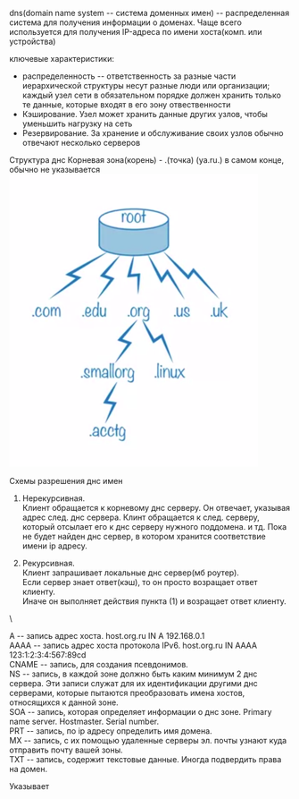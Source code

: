 dns(domain name system -- система доменных имен) -- распределенная система для
получения информации о доменах. Чаще всего используется для получения IP-адреса
по имени хоста(комп. или устройства)

ключевые характеристики:
* распределенность -- ответственность за разные части 
иерархической структуры несут разные люди или организации; каждый узел сети
в обязательном порядке должен хранить только те данные, которые входят в его зону
отвественности
* Кэширование. Узел может хранить данные других узлов, чтобы уменьшить нагрузку на сеть
* Резервирование. За хранение и обслуживание своих узлов обычно отвечают несколько серверов

Структура днс
Корневая зона(корень) - .(точка) (ya.ru.) в самом конце, обычно не указывается
![](img/dns.png)

Схемы разрешения днс имен

1) Нерекурсивная.  
Клиент обращается к корневому днс серверу. Он отвечает, указывая адрес след. днс сервера.
Клинт обращается к след. серверу, который отсылает его к днс серверу нужного поддомена. и тд.
Пока не будет найден днс сервер, в котором хранится соответствие имени ip адресу.

2) Рекурсивная.  
Клиент запрашивает локальные днс сервер(мб роутер).  
Если сервер знает ответ(кэш), то он просто возращает ответ клиенту.  
Иначе он выполняет действия пункта (1) и возращает ответ клиенту.

\


А -- запись адрес хоста. host.org.ru IN A 192.168.0.1  
AAAA -- запись адрес хоста протокола IPv6. host.org.ru IN AААА 123:1:2:3:4:567:89cd  
CNAME -- запись, для создания псевдонимов.  
NS -- запись, в каждой зоне должно быть каким минимум 2 днс сервера. Эти записи служат
для их идентификации другими днс серверами, которые пытаются преобразовать имена хостов, 
относящихся к данной зоне.  
SOA -- запись, которая определяет информации о днс зоне. Primary name server. Hostmaster. Serial number.  
PRT -- запись, по ip адресу определить имя домена.  
MX -- запись, с их помощью удаленные серверы эл. почты узнают куда отправить почту вашей зоны.  
TXT -- запись, содержит текстовые данные. Иногда подвердить права на домен.

Указывает 